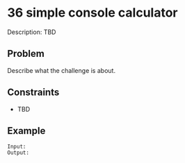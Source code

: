 # 36 simple console calculator

Description: TBD

## Problem

Describe what the challenge is about.

## Constraints

- TBD

## Example

```
Input:
Output:
```
